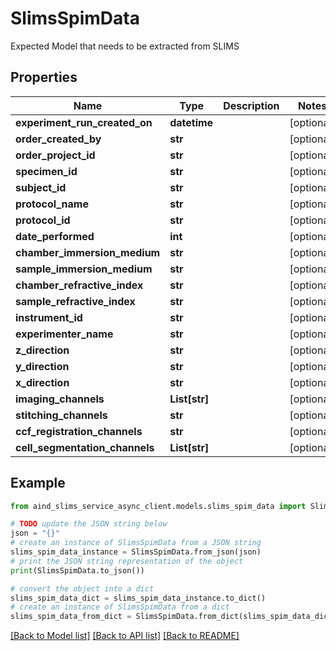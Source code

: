 # SlimsSpimData

Expected Model that needs to be extracted from SLIMS

## Properties

Name | Type | Description | Notes
------------ | ------------- | ------------- | -------------
**experiment_run_created_on** | **datetime** |  | [optional] 
**order_created_by** | **str** |  | [optional] 
**order_project_id** | **str** |  | [optional] 
**specimen_id** | **str** |  | [optional] 
**subject_id** | **str** |  | [optional] 
**protocol_name** | **str** |  | [optional] 
**protocol_id** | **str** |  | [optional] 
**date_performed** | **int** |  | [optional] 
**chamber_immersion_medium** | **str** |  | [optional] 
**sample_immersion_medium** | **str** |  | [optional] 
**chamber_refractive_index** | **str** |  | [optional] 
**sample_refractive_index** | **str** |  | [optional] 
**instrument_id** | **str** |  | [optional] 
**experimenter_name** | **str** |  | [optional] 
**z_direction** | **str** |  | [optional] 
**y_direction** | **str** |  | [optional] 
**x_direction** | **str** |  | [optional] 
**imaging_channels** | **List[str]** |  | [optional] 
**stitching_channels** | **str** |  | [optional] 
**ccf_registration_channels** | **str** |  | [optional] 
**cell_segmentation_channels** | **List[str]** |  | [optional] 

## Example

```python
from aind_slims_service_async_client.models.slims_spim_data import SlimsSpimData

# TODO update the JSON string below
json = "{}"
# create an instance of SlimsSpimData from a JSON string
slims_spim_data_instance = SlimsSpimData.from_json(json)
# print the JSON string representation of the object
print(SlimsSpimData.to_json())

# convert the object into a dict
slims_spim_data_dict = slims_spim_data_instance.to_dict()
# create an instance of SlimsSpimData from a dict
slims_spim_data_from_dict = SlimsSpimData.from_dict(slims_spim_data_dict)
```
[[Back to Model list]](../README.md#documentation-for-models) [[Back to API list]](../README.md#documentation-for-api-endpoints) [[Back to README]](../README.md)


